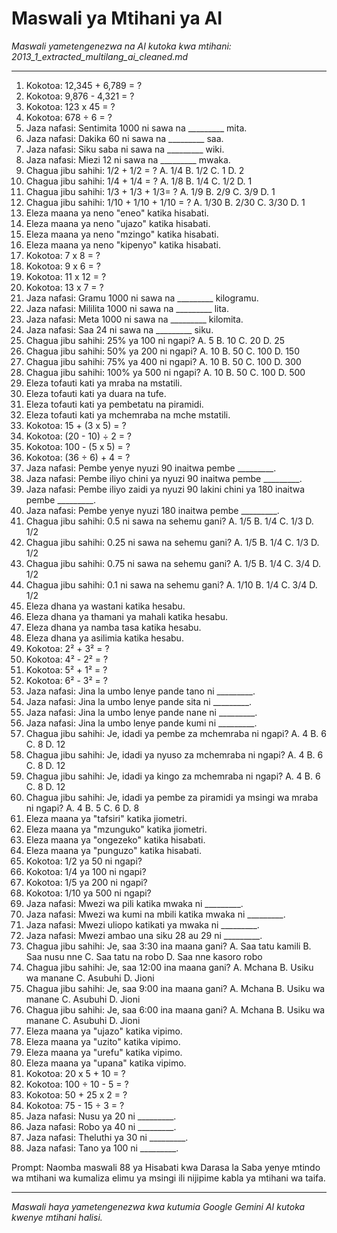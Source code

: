 # Maswali ya Mtihani ya AI
*Maswali yametengenezwa na AI kutoka kwa mtihani: 2013_1_extracted_multilang_ai_cleaned.md*

---

1.  Kokotoa: 12,345 + 6,789 = ?
2.  Kokotoa: 9,876 - 4,321 = ?
3.  Kokotoa: 123 x 45 = ?
4.  Kokotoa: 678 ÷ 6 = ?
5.  Jaza nafasi: Sentimita 1000 ni sawa na _________ mita.
6.  Jaza nafasi: Dakika 60 ni sawa na _________ saa.
7.  Jaza nafasi: Siku saba ni sawa na _________ wiki.
8.  Jaza nafasi: Miezi 12 ni sawa na _________ mwaka.
9.  Chagua jibu sahihi: 1/2 + 1/2 = ?
    A. 1/4
    B. 1/2
    C. 1
    D. 2
10. Chagua jibu sahihi: 1/4 + 1/4 = ?
    A. 1/8
    B. 1/4
    C. 1/2
    D. 1
11. Chagua jibu sahihi: 1/3 + 1/3 + 1/3= ?
    A. 1/9
    B. 2/9
    C. 3/9
    D. 1
12. Chagua jibu sahihi: 1/10 + 1/10 + 1/10 = ?
    A. 1/30
    B. 2/30
    C. 3/30
    D. 1
13. Eleza maana ya neno "eneo" katika hisabati.
14. Eleza maana ya neno "ujazo" katika hisabati.
15. Eleza maana ya neno "mzingo" katika hisabati.
16. Eleza maana ya neno "kipenyo" katika hisabati.
17. Kokotoa: 7 x 8 = ?
18. Kokotoa: 9 x 6 = ?
19. Kokotoa: 11 x 12 = ?
20. Kokotoa: 13 x 7 = ?
21. Jaza nafasi: Gramu 1000 ni sawa na _________ kilogramu.
22. Jaza nafasi: Mililita 1000 ni sawa na _________ lita.
23. Jaza nafasi: Meta 1000 ni sawa na _________ kilomita.
24. Jaza nafasi: Saa 24 ni sawa na _________ siku.
25. Chagua jibu sahihi: 25% ya 100 ni ngapi?
    A. 5
    B. 10
    C. 20
    D. 25
26. Chagua jibu sahihi: 50% ya 200 ni ngapi?
    A. 10
    B. 50
    C. 100
    D. 150
27. Chagua jibu sahihi: 75% ya 400 ni ngapi?
    A. 10
    B. 50
    C. 100
    D. 300
28. Chagua jibu sahihi: 100% ya 500 ni ngapi?
    A. 10
    B. 50
    C. 100
    D. 500
29. Eleza tofauti kati ya mraba na mstatili.
30. Eleza tofauti kati ya duara na tufe.
31. Eleza tofauti kati ya pembetatu na piramidi.
32. Eleza tofauti kati ya mchemraba na mche mstatili.
33. Kokotoa: 15 + (3 x 5) = ?
34. Kokotoa: (20 - 10) ÷ 2 = ?
35. Kokotoa: 100 - (5 x 5) = ?
36. Kokotoa: (36 ÷ 6) + 4 = ?
37. Jaza nafasi: Pembe yenye nyuzi 90 inaitwa pembe _________.
38. Jaza nafasi: Pembe iliyo chini ya nyuzi 90 inaitwa pembe _________.
39. Jaza nafasi: Pembe iliyo zaidi ya nyuzi 90 lakini chini ya 180 inaitwa pembe _________.
40. Jaza nafasi: Pembe yenye nyuzi 180 inaitwa pembe _________.
41. Chagua jibu sahihi: 0.5 ni sawa na sehemu gani?
    A. 1/5
    B. 1/4
    C. 1/3
    D. 1/2
42. Chagua jibu sahihi: 0.25 ni sawa na sehemu gani?
    A. 1/5
    B. 1/4
    C. 1/3
    D. 1/2
43. Chagua jibu sahihi: 0.75 ni sawa na sehemu gani?
    A. 1/5
    B. 1/4
    C. 3/4
    D. 1/2
44. Chagua jibu sahihi: 0.1 ni sawa na sehemu gani?
    A. 1/10
    B. 1/4
    C. 3/4
    D. 1/2
45. Eleza dhana ya wastani katika hesabu.
46. Eleza dhana ya thamani ya mahali katika hesabu.
47. Eleza dhana ya namba tasa katika hesabu.
48. Eleza dhana ya asilimia katika hesabu.
49. Kokotoa: 2² + 3² = ?
50. Kokotoa: 4² - 2² = ?
51. Kokotoa: 5² + 1² = ?
52. Kokotoa: 6² - 3² = ?
53. Jaza nafasi: Jina la umbo lenye pande tano ni _________.
54. Jaza nafasi: Jina la umbo lenye pande sita ni _________.
55. Jaza nafasi: Jina la umbo lenye pande nane ni _________.
56. Jaza nafasi: Jina la umbo lenye pande kumi ni _________.
57. Chagua jibu sahihi: Je, idadi ya pembe za mchemraba ni ngapi?
    A. 4
    B. 6
    C. 8
    D. 12
58. Chagua jibu sahihi: Je, idadi ya nyuso za mchemraba ni ngapi?
    A. 4
    B. 6
    C. 8
    D. 12
59. Chagua jibu sahihi: Je, idadi ya kingo za mchemraba ni ngapi?
    A. 4
    B. 6
    C. 8
    D. 12
60. Chagua jibu sahihi: Je, idadi ya pembe za piramidi ya msingi wa mraba ni ngapi?
    A. 4
    B. 5
    C. 6
    D. 8
61. Eleza maana ya "tafsiri" katika jiometri.
62. Eleza maana ya "mzunguko" katika jiometri.
63. Eleza maana ya "ongezeko" katika hisabati.
64. Eleza maana ya "punguzo" katika hisabati.
65. Kokotoa: 1/2 ya 50 ni ngapi?
66. Kokotoa: 1/4 ya 100 ni ngapi?
67. Kokotoa: 1/5 ya 200 ni ngapi?
68. Kokotoa: 1/10 ya 500 ni ngapi?
69. Jaza nafasi: Mwezi wa pili katika mwaka ni _________.
70. Jaza nafasi: Mwezi wa kumi na mbili katika mwaka ni _________.
71. Jaza nafasi: Mwezi uliopo katikati ya mwaka ni _________.
72. Jaza nafasi: Mwezi ambao una siku 28 au 29 ni _________.
73. Chagua jibu sahihi: Je, saa 3:30 ina maana gani?
    A. Saa tatu kamili
    B. Saa nusu nne
    C. Saa tatu na robo
    D. Saa nne kasoro robo
74. Chagua jibu sahihi: Je, saa 12:00 ina maana gani?
    A. Mchana
    B. Usiku wa manane
    C. Asubuhi
    D. Jioni
75. Chagua jibu sahihi: Je, saa 9:00 ina maana gani?
    A. Mchana
    B. Usiku wa manane
    C. Asubuhi
    D. Jioni
76. Chagua jibu sahihi: Je, saa 6:00 ina maana gani?
    A. Mchana
    B. Usiku wa manane
    C. Asubuhi
    D. Jioni
77. Eleza maana ya "ujazo" katika vipimo.
78. Eleza maana ya "uzito" katika vipimo.
79. Eleza maana ya "urefu" katika vipimo.
80. Eleza maana ya "upana" katika vipimo.
81. Kokotoa: 20 x 5 + 10 = ?
82. Kokotoa: 100 ÷ 10 - 5 = ?
83. Kokotoa: 50 + 25 x 2 = ?
84. Kokotoa: 75 - 15 ÷ 3 = ?
85. Jaza nafasi: Nusu ya 20 ni _________.
86. Jaza nafasi: Robo ya 40 ni _________.
87. Jaza nafasi: Theluthi ya 30 ni _________.
88. Jaza nafasi: Tano ya 100 ni _________.

Prompt: Naomba maswali 88 ya Hisabati kwa Darasa la Saba yenye mtindo wa mtihani wa kumaliza elimu ya msingi ili nijipime kabla ya mtihani wa taifa.

---
*Maswali haya yametengenezwa kwa kutumia Google Gemini AI kutoka kwenye mtihani halisi.*
